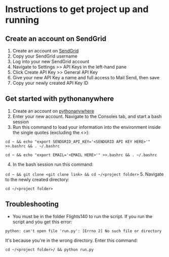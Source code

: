 # Instructions to get project up and running

## Create an account on SendGrid
  1. Create an account on [SendGrid](https://www.sendgrid.com)
  2. Copy your SendGrid username
  3. Log into your new SendGrid account
  4. Navigate to Settings >> API Keys in the left-hand pane
  5. Click Create API Key >> General API Key
  6. Give your new API Key a name and full access to Mail Send, then save
  7. Copy your newly created API Key ID
  
## Get started with pythonanywhere
  1. Create an account on [pythonanywhere](https://www.pythonanywhere.com)
  2. Enter your new account. Navigate to the Consoles tab, and start a bash session
  3. Run this command to load your information into the environment inside the single quotes (excluding the <>):
  
  `cd ~ && echo "export SENDGRID_API_KEY='<SENDGRID API KEY HERE>'" >>.bashrc && . ~/.bashrc`
  
  `cd ~ && echo "export EMAIL='<EMAIL HERE>'" >>.bashrc && . ~/.bashrc`

  4. In the bash session run this command: 
  
  `cd ~ && git clone <git clone link> && cd ~/<project folder>`
  5. Navigate to the newly created directory: 
  
  `cd ~/<project folder>`
  
## Troubleshooting
  * You must be in the folder Flights140 to run the script.  If you run the script and you get this error:
  
  `python: can't open file 'run.py': [Errno 2] No such file or directory`
  
  It's because you're in the wrong directory.  Enter this command:
  
  `cd ~/<project folder>/ && python run.py`
